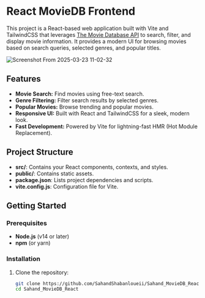# React MovieDB Frontend

This project is a React-based web application built with Vite and TailwindCSS that leverages [The Movie Database API](https://www.themoviedb.org) to search, filter, and display movie information. It provides a modern UI for browsing movies based on search queries, selected genres, and popular titles.

![Screenshot From 2025-03-23 11-02-32](https://github.com/user-attachments/assets/c07a3093-9d2d-44e3-a521-4b9c6d37ebf4)




## Features

- **Movie Search:** Find movies using free-text search.
- **Genre Filtering:** Filter search results by selected genres.
- **Popular Movies:** Browse trending and popular movies.
- **Responsive UI:** Built with React and TailwindCSS for a sleek, modern look.
- **Fast Development:** Powered by Vite for lightning-fast HMR (Hot Module Replacement).

## Project Structure

- **src/**: Contains your React components, contexts, and styles.
- **public/**: Contains static assets.
- **package.json**: Lists project dependencies and scripts.
- **vite.config.js**: Configuration file for Vite.

## Getting Started

### Prerequisites

- **Node.js** (v14 or later)
- **npm** (or yarn)

### Installation


1. Clone the repository:

   ```bash
   git clone https://github.com/SahandShabanloueii/Sahand_MovieDB_React.git
   cd Sahand_MovieDB_React
